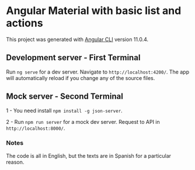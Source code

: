 # Angular Material with basic list and actions

This project was generated with [Angular CLI](https://github.com/angular/angular-cli) version 11.0.4.

## Development server - First Terminal

Run `ng serve` for a dev server. Navigate to `http://localhost:4200/`. The app will automatically reload if you change any of the source files.

## Mock server - Second Terminal

1 - You need install `npm install -g json-server`.

2 - Run `npm run server` for a mock dev server. Request to API in `http://localhost:8000/`. 


### Notes

The code is all in English, but the texts are in Spanish for a particular reason. 